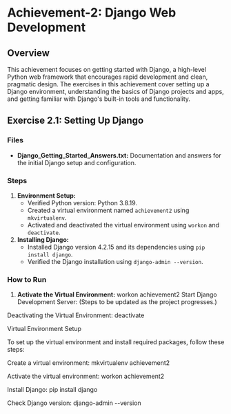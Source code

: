# Achievement-2: Django Web Development

## Overview

This achievement focuses on getting started with Django, a high-level Python web framework that encourages rapid development and clean, pragmatic design. The exercises in this achievement cover setting up a Django environment, understanding the basics of Django projects and apps, and getting familiar with Django's built-in tools and functionality.

## Exercise 2.1: Setting Up Django

### Files

- **Django_Getting_Started_Answers.txt:** Documentation and answers for the initial Django setup and configuration.

### Steps

1. **Environment Setup:**
   - Verified Python version: Python 3.8.19.
   - Created a virtual environment named `achievement2` using `mkvirtualenv`.
   - Activated and deactivated the virtual environment using `workon` and `deactivate`.
2. **Installing Django:**
   - Installed Django version 4.2.15 and its dependencies using `pip install django`.
   - Verified the Django installation using `django-admin --version`.

### How to Run

1. **Activate the Virtual Environment:**
   workon achievement2
   Start Django Development Server:
   (Steps to be updated as the project progresses.)

Deactivating the Virtual Environment:
deactivate

Virtual Environment Setup

To set up the virtual environment and install required packages, follow these steps:

Create a virtual environment:
mkvirtualenv achievement2

Activate the virtual environment:
workon achievement2

Install Django:
pip install django

Check Django version:
django-admin --version
